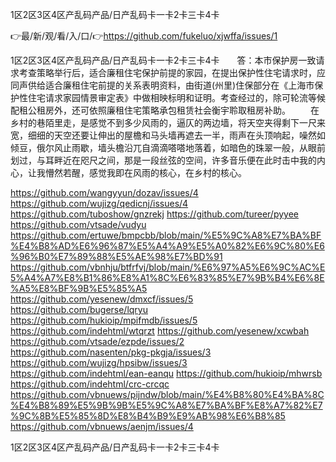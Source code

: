 1区2区3区4区产乱码产品/日产乱码卡一卡2卡三卡4卡

👉最/新/观/看/入/口/👉https://github.com/fukeluo/xjwffa/issues/1

1区2区3区4区产乱码产品/日产乱码卡一卡2卡三卡4卡　　答：本市保护房一致请求考查策略举行后，适合廉租住宅保护前提的家园，在提出保护性住宅请求时，应同声供给适合廉租住宅前提的关系表明资料，由街道(州里)住保部分在《上海市保护性住宅请求家园情景审定表》中做相映标明和证明。考查经过的，除可轮流等候配租公租房外，还可依照廉租住宅策略承包租赁社会衡宇聆取租房补助。
　　在乡村的巷陌里走，是感觉不到多少风雨的，逼仄的两边墙，将天空夹得剩下一尺来宽，细细的天空还要让伸出的屋檐和马头墙再遮去一半，雨声在头顶响起，噪然如倾豆，俄尔风止雨歇，墙头檐沿兀自滴滴嗒嗒地落着，如暗色的珠翠一般，从眼前划过，与耳畔近在咫尺之间，那是一段丝弦的空间，许多音乐便在此时击中我的内心，让我懵然若醒，感觉我即在风雨的核心，在乡村的核心。


https://github.com/wangyyun/dozav/issues/4
https://github.com/wujizg/qedicnj/issues/4
https://github.com/tuboshow/gnzrekj
https://github.com/tureer/pyyee
https://github.com/vtsade/vudyu
https://github.com/ertuwe/bmpcbb/blob/main/%E5%9C%A8%E7%BA%BF%E4%B8%AD%E6%96%87%E5%A4%A9%E5%A0%82%E6%9C%80%E6%96%B0%E7%89%88%E5%AE%98%E7%BD%91
https://github.com/vbnhju/btfrfvj/blob/main/%E6%97%A5%E6%9C%AC%E5%A4%A7%E8%B1%86%E8%A1%8C%E6%83%85%E7%9B%B4%E6%8E%A5%E8%BF%9B%E5%85%A5
https://github.com/yesenew/dmxcf/issues/5
https://github.com/bugerse/lqryu
https://github.com/hukioip/mpifmdb/issues/5
https://github.com/indehtml/wtqrzt
https://github.com/yesenew/xcwbah
https://github.com/vtsade/ezpde/issues/2
https://github.com/nasenten/pkg-pkgja/issues/3
https://github.com/wujizg/hpsibw/issues/3
https://github.com/indehtml/ean-eanqu
https://github.com/hukioip/mhwrsb
https://github.com/indehtml/crc-crcqc
https://github.com/vbnuews/pijndw/blob/main/%E4%B8%80%E4%BA%8C%E4%B8%89%E5%9B%9B%E5%9C%A8%E7%BA%BF%E8%A7%82%E7%9C%8B%E5%85%8D%E8%B4%B9%E9%AB%98%E6%B8%85
https://github.com/vbnuews/aenjm/issues/4

1区2区3区4区产乱码产品/日产乱码卡一卡2卡三卡4卡
